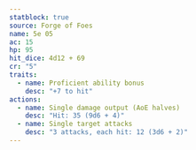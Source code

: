 ```yaml
---
statblock: true
source: Forge of Foes
name: 5e 05
ac: 15
hp: 95
hit_dice: 4d12 + 69
cr: "5"
traits:
  - name: Proficient ability bonus
    desc: "+7 to hit"
actions:
  - name: Single damage output (AoE halves)
    desc: "Hit: 35 (9d6 + 4)"
  - name: Single target attacks
    desc: "3 attacks, each hit: 12 (3d6 + 2)"
---
```


